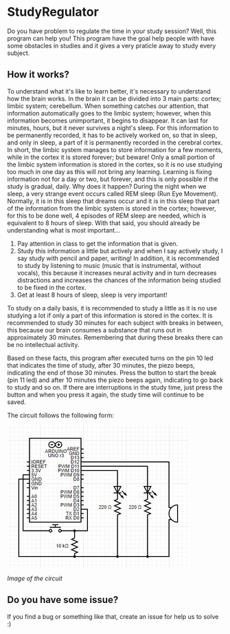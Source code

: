 # StudyRegulator

Do you have problem to regulate the time in your study session? Well, this program can help you! This program have the goal 
help people with have some obstacles in studies and it gives a very praticle away to study every subject.

## How it works? 

To understand what it's like to learn better, it's necessary to understand how the brain works. In the brain it can 
be divided into 3 main parts: cortex; limbic system; cerebellum. When something catches our attention, that information 
automatically goes to the limbic system; however, when this information becomes unimportant, it begins to disappear. 
It can last for minutes, hours, but it never survives a night's sleep. For this information to be permanently recorded, 
it has to be actively worked on, so that in sleep, and only in sleep, a part of it is permanently recorded in the cerebral cortex.
In short, the limbic system manages to store information for a few moments, while in the cortex it is stored forever; but beware! 
Only a small portion of the limbic system information is stored in the cortex, so it is no use studying too much in one day as this will 
not bring any learning. Learning is fixing information not for a day or two, but forever, and this is only possible if the study is gradual, daily. 
Why does it happen? During the night when we sleep, a very strange event occurs called REM sleep (Run Eye Movement). Normally, it is in this sleep 
that dreams occur and it is in this sleep that part of the information from the limbic system is stored in the cortex; however, for this to be done well,
4 episodes of REM sleep are needed, which is equivalent to 8 hours of sleep.
With that said, you should already be understanding what is most important...

1. Pay attention in class to get the information that is given.
2. Study this information a little but actively and when I say actively study, I say study with pencil and paper, 
writing! In addition, it is recommended to study by listening to music (music that is instrumental, without vocals), 
this because it increases neural activity and in turn decreases distractions and increases the chances of the information 
being studied to be fixed in the cortex.
3. Get at least 8 hours of sleep, sleep is very important! 

To study on a daily basis, it is recommended to study a little as it is no use studying a lot if only a part of this information is stored in the cortex. 
It is recommended to study 30 minutes for each subject with breaks in between, this because our brain consumes a 
substance that runs out in approximately 30 minutes. Remembering that during these breaks there can be no intellectual activity.

Based on these facts, this program after executed turns on the pin 10 led that indicates the time of study, after 30 minutes, the piezo beeps, indicating the end of those 30 minutes. 
Press the button to start the break (pin 11 led) and after 10 minutes the piezo beeps again, indicating to go back to study and so on. If there are interruptions 
in the study time, just press the button and when you press it again, the study time will continue to be saved.

The circuit follows the following form:

![Project circuit](https://github.com/AndrePinheiroPT/StudyRegulator/blob/main/img/circuit.JPG)

*Image of the circuit*

## Do you have some issue?
If you find a bug or something like that, create an issue for help us to solve :)
